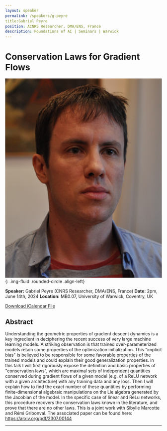 ```yaml
---
layout: speaker
permalink: /speakers/g-peyre
title:Gabriel Peyre
position: ACNRS Researcher, DMA/ENS, France
description: Foundations of AI | Seminars | Warwick
---
```



# Conservation Laws for Gradient Flows

![Gabriel Peyre](/assets/img/gabriel_peyre.jpg){: .img-fluid .rounded-circle .align-left}

**Speaker:** Gabriel Peyre (CNRS Researcher, DMA/ENS, France)
**Date:** 2pm, June 14th, 2024
**Location:** MB0.07, University of Warwick, Coventry, UK

[Download iCalendar File](/assets/ics/event.ics)

## Abstract

Understanding the geometric properties of gradient descent dynamics is a key ingredient in deciphering the recent success of very large machine learning models. A striking observation is that trained over-parameterized models retain some properties of the optimization initialization. This "implicit bias" is believed to be responsible for some favorable properties of the trained models and could explain their good generalization properties. In this talk I will first rigorously expose the definition and basic properties of "conservation laws", which are maximal sets of independent quantities conserved during gradient flows of a given model (e.g. of a ReLU network with a given architecture) with any training data and any loss. Then I will explain how to find the exact number of these quantities by performing finite-dimensional algebraic manipulations on the Lie algebra generated by the Jacobian of the model. In the specific case of linear and ReLu networks, this procedure recovers the conservation laws known in the literature, and prove that there are no other laws. This is a joint work with Sibylle Marcotte and Rémi Gribonval.
The associated paper can be found here: https://arxiv.org/pdf/2307.00144 


---
